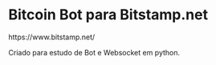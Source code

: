 <h1>Bitcoin Bot para Bitstamp.net</h1>

<p>https://www.bitstamp.net/</p>

<p>Criado para estudo de Bot e Websocket em python.</p>